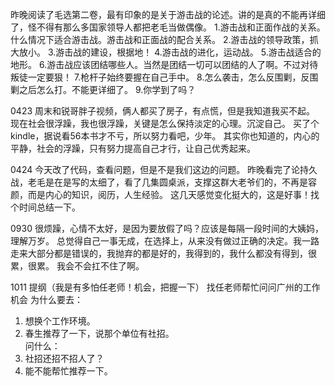 昨晚阅读了毛选第二卷，最有印象的是关于游击战的论述。讲的是真的不能再详细了，怪不得有那么多国家领导人都把老毛当做偶像。
1.游击战和正面作战的关系。什么情况下适合游击战。游击战和正面战的配合关系。
2.游击战的领导政策，抓大放小。
3.游击战的建设，根据地！
4.游击战的进化，运动战。
5.游击战适合的地形。
6.游击战应该团结哪些人。当然是团结一切可以团结的人了啊。不过对待叛徒一定要狠！
7.枪杆子始终要握在自己手中。
8.怎么袭击，怎么反围剿，反围剿之后怎么打。不能更详细了。
9.你学到了吗？

0423
周末和锐哥胖子视频，俩人都买了房子，有点慌，但是我知道我买不起。
现在社会很浮躁，我也很浮躁，关键是怎么保持淡定的心理。沉淀自己。
买了个kindle，据说看56本书才不亏，所以努力看吧，少年。
其实你也知道的，内心的平静，社会的浮躁，只有努力提高自己才行，让自己优秀起来。

0424
今天改了代码，查看问题，但是不是我们这边的问题。
昨晚看完了论持久战，老毛是在是写的太细了，看了几集圆桌派，支撑这群大老爷们的，不再是容颜，而是内心的知识，阅历，人生经验。
这几天感觉变化挺大的，这是好事！找个时间总结一下。

0930
很烦躁，心情不太好，是因为要放假了吗？应该是每隔一段时间的大姨妈，理解万岁。
总觉得自己一事无成，在选择上，从来没有做过正确的决定。我一路走来大部分都是错误的，我抛弃的都是好的，我得到的，我什么都没有得到，很累，很累。
我会不会扛不住了啊。


1011 提纲（我是有多怕任老师！机会，把握一下）
找任老师帮忙问问广州的工作机会
为什么要去：
1. 想换个工作环境。
2. 春生推荐了一下，说那个单位有社招。         
问什么：
1. 社招还招不招人了？
2. 能不能帮忙推荐一下。

